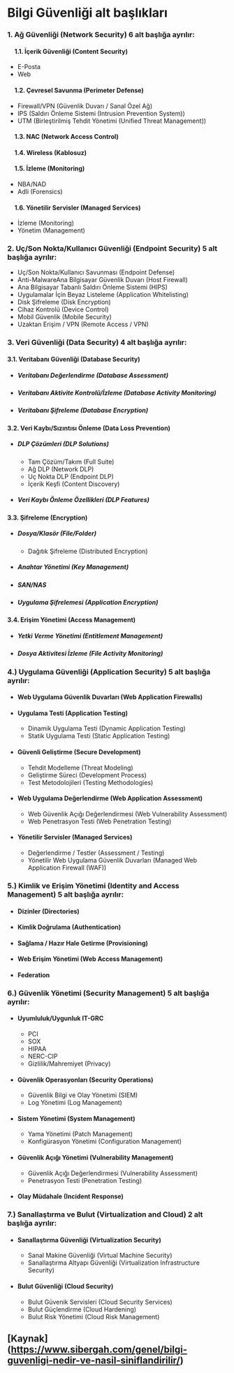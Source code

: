 # Bilgi Güvenliği alt başlıkları

### 1. Ağ Güvenliği (Network Security) 6 alt başlığa ayrılır:

#### &nbsp;&nbsp;&nbsp;&nbsp; 1.1. İçerik Güvenliği (Content Security)
* E-Posta
* Web 

#### &nbsp;&nbsp;&nbsp;&nbsp; 1.2. Çevresel Savunma (Perimeter Defense) 

* Firewall/VPN (Güvenlik Duvarı / Sanal Özel Ağ)
* IPS (Saldırı Önleme Sistemi (Intrusion Prevention System))
* UTM (Birleştirilmiş Tehdit Yönetimi (Unified Threat Management))

#### &nbsp;&nbsp;&nbsp;&nbsp; 1.3. NAC (Network Access Control)

#### &nbsp;&nbsp;&nbsp;&nbsp; 1.4. Wireless (Kablosuz)

#### &nbsp;&nbsp;&nbsp;&nbsp; 1.5. İzleme (Monitoring) 

* NBA/NAD
* Adli (Forensics)

#### &nbsp;&nbsp;&nbsp;&nbsp; 1.6. Yönetilir Servisler (Managed Services) 

* İzleme (Monitoring)
* Yönetim (Management)

### 2. Uç/Son Nokta/Kullanıcı Güvenliği (Endpoint Security) 5 alt başlığa ayrılır:

* Uç/Son Nokta/Kullanıcı Savunması (Endpoint Defense) 
* Anti-MalwareAna Bilgisayar Güvenlik Duvarı (Host Firewall)
* Ana Bilgisayar Tabanlı Saldırı Önleme Sistemi (HIPS)
* Uygulamalar İçin Beyaz Listeleme (Application Whitelisting)
* Disk Şifreleme (Disk Encryption)
* Cihaz Kontrolü (Device Control)
* Mobil Güvenlik (Mobile Security)
* Uzaktan Erişim / VPN (Remote Access / VPN) 

### 3. Veri Güvenliği (Data Security) 4 alt başlığa ayrılır:

#### 3.1. Veritabanı Güvenliği (Database Security) 

* ##### Veritabanı Değerlendirme (Database Assessment)

* ##### Veritabanı Aktivite Kontrolü/İzleme (Database Activity Monitoring)

* ##### Veritabanı Şifreleme (Database Encryption)

#### 3.2. Veri Kaybı/Sızıntısı Önleme (Data Loss Prevention) 

* ##### DLP Çözümleri (DLP Solutions) 
  * Tam Çözüm/Takım (Full Suite)
  * Ağ DLP (Network DLP)
  * Uç Nokta DLP (Endpoint DLP)
  * İçerik Keşfi (Content Discovery)
  
* ##### Veri Kaybı Önleme Özellikleri (DLP Features)

#### 3.3. Şifreleme (Encryption) 

* ##### Dosya/Klasör (File/Folder) 
  * Dağıtık Şifreleme (Distributed Encryption)

* ##### Anahtar Yönetimi (Key Management)

* ##### SAN/NAS

* ##### Uygulama Şifrelemesi (Application Encryption)

#### 3.4. Erişim Yönetimi (Access Management) 

* ##### Yetki Verme Yönetimi (Entitlement Management)

* ##### Dosya Aktivitesi İzleme (File Activity Monitoring) 

### 4.) Uygulama Güvenliği (Application Security) 5 alt başlığa ayrılır:

* #### Web Uygulama Güvenlik Duvarları (Web Application Firewalls)

* #### Uygulama Testi (Application Testing) 
  * Dinamik Uygulama Testi (Dynamic Application Testing)
  * Statik Uygulama Testi (Static Application Testing)

* #### Güvenli Geliştirme (Secure Development) 
  * Tehdit Modelleme (Threat Modeling)
  * Geliştirme Süreci (Development Process)
  * Test Metodolojileri (Testing Methodologies)

* #### Web Uygulama Değerlendirme (Web Application Assessment) 
  * Web Güvenlik Açığı Değerlendirmesi (Web Vulnerability Assessment)
  * Web Penetrasyon Testi (Web Penetration Testing)

* #### Yönetilir Servisler (Managed Services) 
  * Değerlendirme / Testler (Assessment / Testing)
  * Yönetilir Web Uygulama Güvenlik Duvarları (Managed Web Application Firewall (WAF)) 
  
### 5.) Kimlik ve Erişim Yönetimi (Identity and Access Management) 5 alt başlığa ayrılır:

* #### Dizinler (Directories)

* #### Kimlik Doğrulama (Authentication)

* #### Sağlama / Hazır Hale Getirme (Provisioning)

* #### Web Erişim Yönetimi (Web Access Management)

* #### Federation 

### 6.) Güvenlik Yönetimi (Security Management) 5 alt başlığa ayrılır:

* #### Uyumluluk/Uygunluk IT-GRC
  * PCI
  * SOX
  * HIPAA
  * NERC-CIP
  * Gizlilik/Mahremiyet (Privacy)
  
* #### Güvenlik Operasyonları (Security Operations) 
  * Güvenlik Bilgi ve Olay Yönetimi (SIEM)
  * Log Yönetimi (Log Management)
  
* #### Sistem Yönetimi (System Management) 
  * Yama Yönetimi (Patch Management)
  * Konfigürasyon Yönetimi (Configuration Management)
  
* #### Güvenlik Açığı Yönetimi (Vulnerability Management) 
  * Güvenlik Açığı Değerlendirmesi (Vulnerability Assessment)
  * Penetrasyon Testi (Penetration Testing)
  
* #### Olay Müdahale (Incident Response) 

### 7.) Sanallaştırma ve Bulut (Virtualization and Cloud) 2 alt başlığa ayrılır:

* #### Sanallaştırma Güvenliği (Virtualization Security) 
  * Sanal Makine Güvenliği (Virtual Machine Security)
  * Sanallaştırma Altyapı Güvenliği (Virtualization Infrastructure Security)
  
* #### Bulut Güvenliği (Cloud Security) 
  * Bulut Güvenik Servisleri (Cloud Security Services)
  * Bulut Güçlendirme (Cloud Hardening)
  * Bulut Risk Yönetimi (Cloud Risk Management)
  
  
## [Kaynak] (https://www.sibergah.com/genel/bilgi-guvenligi-nedir-ve-nasil-siniflandirilir/)
